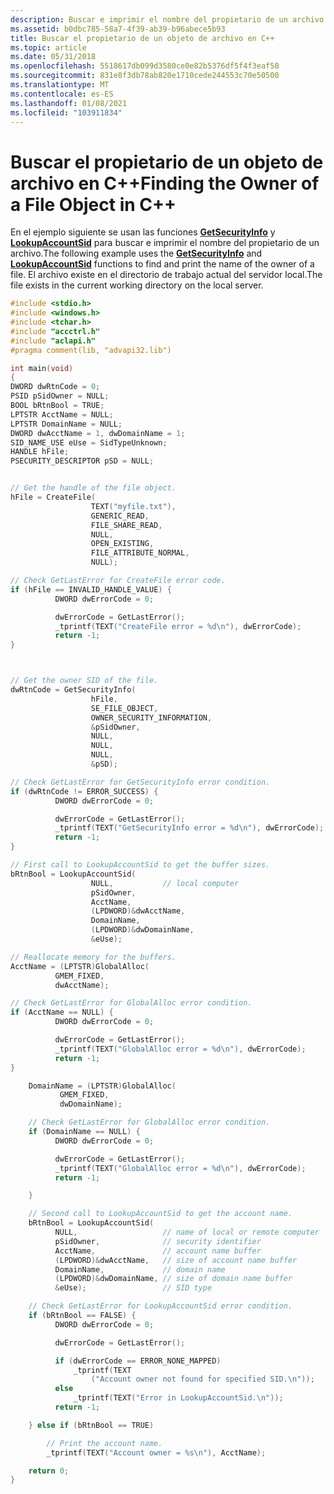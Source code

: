 ```yaml
---
description: Buscar e imprimir el nombre del propietario de un archivo.
ms.assetid: b0dbc785-58a7-4f39-ab39-b96abece5b93
title: Buscar el propietario de un objeto de archivo en C++
ms.topic: article
ms.date: 05/31/2018
ms.openlocfilehash: 5518617db099d3580ce0e82b5376df5f4f3eaf58
ms.sourcegitcommit: 831e8f3db78ab820e1710cede244553c70e50500
ms.translationtype: MT
ms.contentlocale: es-ES
ms.lasthandoff: 01/08/2021
ms.locfileid: "103911834"
---
```

# <a name="finding-the-owner-of-a-file-object-in-c"></a><span data-ttu-id="6f63d-103">Buscar el propietario de un objeto de archivo en C++</span><span class="sxs-lookup"><span data-stu-id="6f63d-103">Finding the Owner of a File Object in C++</span></span>

<span data-ttu-id="6f63d-104">En el ejemplo siguiente se usan las funciones [**GetSecurityInfo**](/windows/desktop/api/Aclapi/nf-aclapi-getsecurityinfo) y [**LookupAccountSid**](/windows/desktop/api/Winbase/nf-winbase-lookupaccountsida) para buscar e imprimir el nombre del propietario de un archivo.</span><span class="sxs-lookup"><span data-stu-id="6f63d-104">The following example uses the [**GetSecurityInfo**](/windows/desktop/api/Aclapi/nf-aclapi-getsecurityinfo) and [**LookupAccountSid**](/windows/desktop/api/Winbase/nf-winbase-lookupaccountsida) functions to find and print the name of the owner of a file.</span></span> <span data-ttu-id="6f63d-105">El archivo existe en el directorio de trabajo actual del servidor local.</span><span class="sxs-lookup"><span data-stu-id="6f63d-105">The file exists in the current working directory on the local server.</span></span>


```C++
#include <stdio.h>
#include <windows.h>
#include <tchar.h>
#include "accctrl.h"
#include "aclapi.h"
#pragma comment(lib, "advapi32.lib")

int main(void)
{
DWORD dwRtnCode = 0;
PSID pSidOwner = NULL;
BOOL bRtnBool = TRUE;
LPTSTR AcctName = NULL;
LPTSTR DomainName = NULL;
DWORD dwAcctName = 1, dwDomainName = 1;
SID_NAME_USE eUse = SidTypeUnknown;
HANDLE hFile;
PSECURITY_DESCRIPTOR pSD = NULL;


// Get the handle of the file object.
hFile = CreateFile(
                  TEXT("myfile.txt"),
                  GENERIC_READ,
                  FILE_SHARE_READ,
                  NULL,
                  OPEN_EXISTING,
                  FILE_ATTRIBUTE_NORMAL,
                  NULL);

// Check GetLastError for CreateFile error code.
if (hFile == INVALID_HANDLE_VALUE) {
          DWORD dwErrorCode = 0;

          dwErrorCode = GetLastError();
          _tprintf(TEXT("CreateFile error = %d\n"), dwErrorCode);
          return -1;
}



// Get the owner SID of the file.
dwRtnCode = GetSecurityInfo(
                  hFile,
                  SE_FILE_OBJECT,
                  OWNER_SECURITY_INFORMATION,
                  &pSidOwner,
                  NULL,
                  NULL,
                  NULL,
                  &pSD);

// Check GetLastError for GetSecurityInfo error condition.
if (dwRtnCode != ERROR_SUCCESS) {
          DWORD dwErrorCode = 0;

          dwErrorCode = GetLastError();
          _tprintf(TEXT("GetSecurityInfo error = %d\n"), dwErrorCode);
          return -1;
}

// First call to LookupAccountSid to get the buffer sizes.
bRtnBool = LookupAccountSid(
                  NULL,           // local computer
                  pSidOwner,
                  AcctName,
                  (LPDWORD)&dwAcctName,
                  DomainName,
                  (LPDWORD)&dwDomainName,
                  &eUse);

// Reallocate memory for the buffers.
AcctName = (LPTSTR)GlobalAlloc(
          GMEM_FIXED,
          dwAcctName);

// Check GetLastError for GlobalAlloc error condition.
if (AcctName == NULL) {
          DWORD dwErrorCode = 0;

          dwErrorCode = GetLastError();
          _tprintf(TEXT("GlobalAlloc error = %d\n"), dwErrorCode);
          return -1;
}

    DomainName = (LPTSTR)GlobalAlloc(
           GMEM_FIXED,
           dwDomainName);

    // Check GetLastError for GlobalAlloc error condition.
    if (DomainName == NULL) {
          DWORD dwErrorCode = 0;

          dwErrorCode = GetLastError();
          _tprintf(TEXT("GlobalAlloc error = %d\n"), dwErrorCode);
          return -1;

    }

    // Second call to LookupAccountSid to get the account name.
    bRtnBool = LookupAccountSid(
          NULL,                   // name of local or remote computer
          pSidOwner,              // security identifier
          AcctName,               // account name buffer
          (LPDWORD)&dwAcctName,   // size of account name buffer 
          DomainName,             // domain name
          (LPDWORD)&dwDomainName, // size of domain name buffer
          &eUse);                 // SID type

    // Check GetLastError for LookupAccountSid error condition.
    if (bRtnBool == FALSE) {
          DWORD dwErrorCode = 0;

          dwErrorCode = GetLastError();

          if (dwErrorCode == ERROR_NONE_MAPPED)
              _tprintf(TEXT
                  ("Account owner not found for specified SID.\n"));
          else 
              _tprintf(TEXT("Error in LookupAccountSid.\n"));
          return -1;

    } else if (bRtnBool == TRUE) 

        // Print the account name.
        _tprintf(TEXT("Account owner = %s\n"), AcctName);

    return 0;
}
```



 

 



